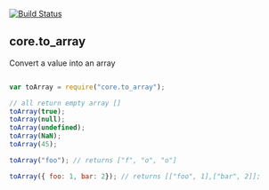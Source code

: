 [![Build Status](https://travis-ci.org/bakasho-libs/core.to_array.svg?branch=master)](https://travis-ci.org/bakasho-libs/core.to_array)

## core.to_array

Convert a value into an array

```javascript

var toArray = require("core.to_array");

// all return empty array []
toArray(true);
toArray(null);
toArray(undefined);
toArray(NaN);
toArray(45);

toArray("foo"); // returns ["f", "o", "o"]

toArray({ foo: 1, bar: 2}); // returns [["foo", 1],["bar", 2]];



```
